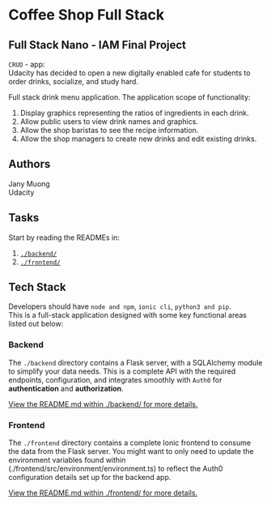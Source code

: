 # Coffee Shop Full Stack

## Full Stack Nano - IAM Final Project

`CRUD` - app:       
Udacity has decided to open a new digitally enabled cafe for students to order drinks, socialize, and study hard.

Full stack drink menu application. The application scope of functionality:

1. Display graphics representing the ratios of ingredients in each drink.
2. Allow public users to view drink names and graphics.
3. Allow the shop baristas to see the recipe information.
4. Allow the shop managers to create new drinks and edit existing drinks.

## Authors
Jany Muong           
Udacity

## Tasks

Start by reading the READMEs in:

1. [`./backend/`](./backend/README.md)
2. [`./frontend/`](./frontend/README.md)

## Tech Stack

Developers should have `node and npm`, `ionic cli`, `python3 and pip`.       
This is a full-stack application designed with some key functional areas listed out below:

### Backend

The `./backend` directory contains a Flask server, with a SQLAlchemy module to simplify your data needs. This is a complete API with the required endpoints, configuration, and integrates smoothly with `Auth0` for **authentication** and **authorization**.

[View the README.md within ./backend/ for more details.](./backend/README.md)

### Frontend

The `./frontend` directory contains a complete Ionic frontend to consume the data from the Flask server. You might want to only need to update the environment variables found within (./frontend/src/environment/environment.ts) to reflect the Auth0 configuration details set up for the backend app.

[View the README.md within ./frontend/ for more details.](./frontend/README.md)
